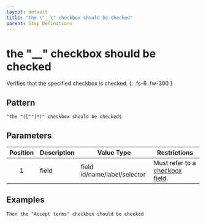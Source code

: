 ```yaml
---
layout: default
title: "the \"__\" checkbox should be checked"
parent: Step Definitions
---
```


# the "\_\_" checkbox should be checked

Verifies that the specified checkbox is checked.
{: .fs-6 .fw-300 }

## Pattern

```
^the "([^"]*)" checkbox should be checked$
```

## Parameters

| Position | Description | Value Type                   | Restrictions                                                                         |
| :------: | ----------- | ---------------------------- | ------------------------------------------------------------------------------------ |
|    1     | field       | field id/name/label/selector | Must refer to a [checkbox field]({{site.baseurl}}/field_types.html#checkbox-fields). |

## Examples

```gherkin
Then the "Accept terms" checkbox should be checked
```
